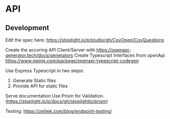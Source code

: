 # API

## Development

Edit the spec here: https://stoplight.io/p/studio/gh/CovOpen/CovQuestions

Create the accoring API Client/Server with
https://openapi-generator.tech/docs/generators Create Typescript Interfaces from
openApi https://www.npmjs.com/package/openapi-typescript-codegen

Use Express Typescript in two steps:

1. Generate Static files
2. Provide API for static files

Serve documentation Use Prism for Validation.
(https://stoplight.io/p/docs/gh/stoplightio/prism)

Testing: https://zellwk.com/blog/endpoint-testing/
